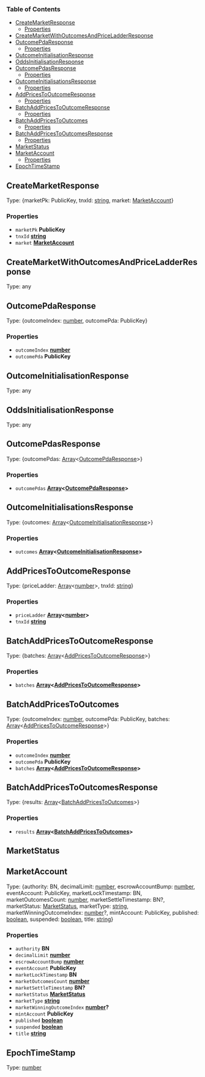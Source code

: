 <!-- Generated by documentation.js. Update this documentation by updating the source code. -->

### Table of Contents

*   [CreateMarketResponse][1]
    *   [Properties][2]
*   [CreateMarketWithOutcomesAndPriceLadderResponse][3]
*   [OutcomePdaResponse][4]
    *   [Properties][5]
*   [OutcomeInitialisationResponse][6]
*   [OddsInitialisationResponse][7]
*   [OutcomePdasResponse][8]
    *   [Properties][9]
*   [OutcomeInitialisationsResponse][10]
    *   [Properties][11]
*   [AddPricesToOutcomeResponse][12]
    *   [Properties][13]
*   [BatchAddPricesToOutcomeResponse][14]
    *   [Properties][15]
*   [BatchAddPricesToOutcomes][16]
    *   [Properties][17]
*   [BatchAddPricesToOutcomesResponse][18]
    *   [Properties][19]
*   [MarketStatus][20]
*   [MarketAccount][21]
    *   [Properties][22]
*   [EpochTimeStamp][23]

## CreateMarketResponse

Type: {marketPk: PublicKey, tnxId: [string][24], market: [MarketAccount][21]}

### Properties

*   `marketPk` **PublicKey**&#x20;
*   `tnxId` **[string][24]**&#x20;
*   `market` **[MarketAccount][21]**&#x20;

## CreateMarketWithOutcomesAndPriceLadderResponse

Type: any

## OutcomePdaResponse

Type: {outcomeIndex: [number][25], outcomePda: PublicKey}

### Properties

*   `outcomeIndex` **[number][25]**&#x20;
*   `outcomePda` **PublicKey**&#x20;

## OutcomeInitialisationResponse

Type: any

## OddsInitialisationResponse

Type: any

## OutcomePdasResponse

Type: {outcomePdas: [Array][26]<[OutcomePdaResponse][4]>}

### Properties

*   `outcomePdas` **[Array][26]<[OutcomePdaResponse][4]>**&#x20;

## OutcomeInitialisationsResponse

Type: {outcomes: [Array][26]<[OutcomeInitialisationResponse][6]>}

### Properties

*   `outcomes` **[Array][26]<[OutcomeInitialisationResponse][6]>**&#x20;

## AddPricesToOutcomeResponse

Type: {priceLadder: [Array][26]<[number][25]>, tnxId: [string][24]}

### Properties

*   `priceLadder` **[Array][26]<[number][25]>**&#x20;
*   `tnxId` **[string][24]**&#x20;

## BatchAddPricesToOutcomeResponse

Type: {batches: [Array][26]<[AddPricesToOutcomeResponse][12]>}

### Properties

*   `batches` **[Array][26]<[AddPricesToOutcomeResponse][12]>**&#x20;

## BatchAddPricesToOutcomes

Type: {outcomeIndex: [number][25], outcomePda: PublicKey, batches: [Array][26]<[AddPricesToOutcomeResponse][12]>}

### Properties

*   `outcomeIndex` **[number][25]**&#x20;
*   `outcomePda` **PublicKey**&#x20;
*   `batches` **[Array][26]<[AddPricesToOutcomeResponse][12]>**&#x20;

## BatchAddPricesToOutcomesResponse

Type: {results: [Array][26]<[BatchAddPricesToOutcomes][16]>}

### Properties

*   `results` **[Array][26]<[BatchAddPricesToOutcomes][16]>**&#x20;

## MarketStatus

## MarketAccount

Type: {authority: BN, decimalLimit: [number][25], escrowAccountBump: [number][25], eventAccount: PublicKey, marketLockTimestamp: BN, marketOutcomesCount: [number][25], marketSettleTimestamp: BN?, marketStatus: [MarketStatus][20], marketType: [string][24], marketWinningOutcomeIndex: [number][25]?, mintAccount: PublicKey, published: [boolean][27], suspended: [boolean][27], title: [string][24]}

### Properties

*   `authority` **BN**&#x20;
*   `decimalLimit` **[number][25]**&#x20;
*   `escrowAccountBump` **[number][25]**&#x20;
*   `eventAccount` **PublicKey**&#x20;
*   `marketLockTimestamp` **BN**&#x20;
*   `marketOutcomesCount` **[number][25]**&#x20;
*   `marketSettleTimestamp` **BN?**&#x20;
*   `marketStatus` **[MarketStatus][20]**&#x20;
*   `marketType` **[string][24]**&#x20;
*   `marketWinningOutcomeIndex` **[number][25]?**&#x20;
*   `mintAccount` **PublicKey**&#x20;
*   `published` **[boolean][27]**&#x20;
*   `suspended` **[boolean][27]**&#x20;
*   `title` **[string][24]**&#x20;

## EpochTimeStamp

Type: [number][25]

[1]: #createmarketresponse

[2]: #properties

[3]: #createmarketwithoutcomesandpriceladderresponse

[4]: #outcomepdaresponse

[5]: #properties-1

[6]: #outcomeinitialisationresponse

[7]: #oddsinitialisationresponse

[8]: #outcomepdasresponse

[9]: #properties-2

[10]: #outcomeinitialisationsresponse

[11]: #properties-3

[12]: #addpricestooutcomeresponse

[13]: #properties-4

[14]: #batchaddpricestooutcomeresponse

[15]: #properties-5

[16]: #batchaddpricestooutcomes

[17]: #properties-6

[18]: #batchaddpricestooutcomesresponse

[19]: #properties-7

[20]: #marketstatus

[21]: #marketaccount

[22]: #properties-8

[23]: #epochtimestamp

[24]: https://developer.mozilla.org/docs/Web/JavaScript/Reference/Global_Objects/String

[25]: https://developer.mozilla.org/docs/Web/JavaScript/Reference/Global_Objects/Number

[26]: https://developer.mozilla.org/docs/Web/JavaScript/Reference/Global_Objects/Array

[27]: https://developer.mozilla.org/docs/Web/JavaScript/Reference/Global_Objects/Boolean
